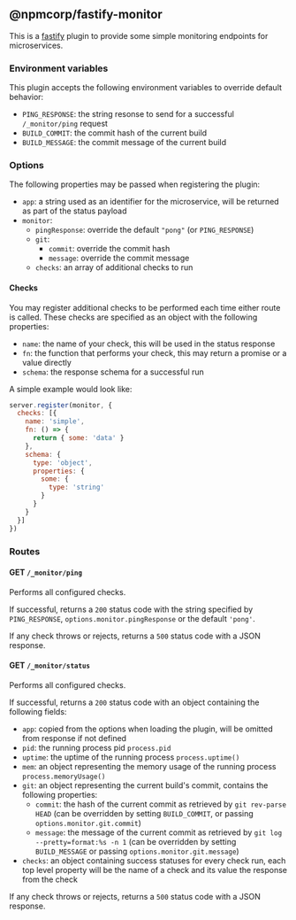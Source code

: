 ## @npmcorp/fastify-monitor

This is a [fastify](https://www.fastify.io) plugin to provide some simple monitoring endpoints for microservices.

### Environment variables

This plugin accepts the following environment variables to override default behavior:

- `PING_RESPONSE`: the string resonse to send for a successful `/_monitor/ping` request
- `BUILD_COMMIT`: the commit hash of the current build
- `BUILD_MESSAGE`: the commit message of the current build

### Options

The following properties may be passed when registering the plugin:

- `app`: a string used as an identifier for the microservice, will be returned as part of the status payload
- `monitor`:
  - `pingResponse`: override the default `"pong"` (or `PING_RESPONSE`)
  - `git`:
    - `commit`: override the commit hash
    - `message`: override the commit message
  - `checks`: an array of additional checks to run

#### Checks

You may register additional checks to be performed each time either route is called. These checks are specified as an object with the following properties:

- `name`: the name of your check, this will be used in the status response
- `fn`: the function that performs your check, this may return a promise or a value directly
- `schema`: the response schema for a successful run

A simple example would look like:

```js
server.register(monitor, {
  checks: [{
    name: 'simple',
    fn: () => {
      return { some: 'data' }
    },
    schema: {
      type: 'object',
      properties: {
        some: {
          type: 'string'
        }
      }
    }
  }]
})
```

### Routes

#### GET `/_monitor/ping`

Performs all configured checks.

If successful, returns a `200` status code with the string specified by `PING_RESPONSE`, `options.monitor.pingResponse` or the default `'pong'`.

If any check throws or rejects, returns a `500` status code with a JSON response.

#### GET `/_monitor/status`

Performs all configured checks.

If successful, returns a `200` status code with an object containing the following fields:
- `app`: copied from the options when loading the plugin, will be omitted from response if not defined
- `pid`: the running process pid `process.pid`
- `uptime`: the uptime of the running process `process.uptime()`
- `mem`: an object representing the memory usage of the running process `process.memoryUsage()`
- `git`: an object representing the current build's commit, contains the following properties:
  * `commit`: the hash of the current commit as retrieved by `git rev-parse HEAD` (can be overridden by setting `BUILD_COMMIT`, or passing `options.monitor.git.commit`)
  * `message`: the message of the current commit as retrieved by `git log --pretty=format:%s -n 1` (can be overridden by setting `BUILD_MESSAGE` or passing `options.monitor.git.message`)
- `checks`: an object containing success statuses for every check run, each top level property will be the name of a check and its value the response from the check

If any check throws or rejects, returns a `500` status code with a JSON response.
